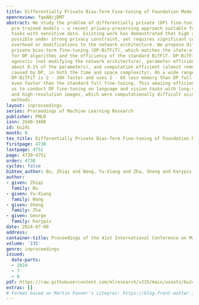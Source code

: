 ```yaml
---
title: Differentially Private Bias-Term Fine-tuning of Foundation Models
openreview: fqeANcjBMT
abstract: We study the problem of differentially private (DP) fine-tuning of large
  pre-trained models — a recent privacy-preserving approach suitable for solving downstream
  tasks with sensitive data. Existing work has demonstrated that high accuracy is
  possible under strong privacy constraint, yet requires significant computational
  overhead or modifications to the network architecture. We propose differentially
  private bias-term fine-tuning (DP-BiTFiT), which matches the state-of-the-art accuracy
  for DP algorithms and the efficiency of the standard BiTFiT. DP-BiTFiT is model
  agnostic (not modifying the network architecture), parameter efficient (only training
  about 0.1% of the parameters), and computation efficient (almost removing the overhead
  caused by DP, in both the time and space complexity). On a wide range of tasks,
  DP-BiTFiT is 2 - 30X faster and uses 2 - 8X less memory than DP full fine-tuning,
  even faster than the standard full fine-tuning. This amazing efficiency enables
  us to conduct DP fine-tuning on language and vision tasks with long-sequence texts
  and high-resolution images, which were computationally difficult using existing
  methods.
layout: inproceedings
series: Proceedings of Machine Learning Research
publisher: PMLR
issn: 2640-3498
id: bu24c
month: 0
tex_title: Differentially Private Bias-Term Fine-tuning of Foundation Models
firstpage: 4730
lastpage: 4751
page: 4730-4751
order: 4730
cycles: false
bibtex_author: Bu, Zhiqi and Wang, Yu-Xiang and Zha, Sheng and Karypis, George
author:
- given: Zhiqi
  family: Bu
- given: Yu-Xiang
  family: Wang
- given: Sheng
  family: Zha
- given: George
  family: Karypis
date: 2024-07-08
address:
container-title: Proceedings of the 41st International Conference on Machine Learning
volume: '235'
genre: inproceedings
issued:
  date-parts:
  - 2024
  - 7
  - 8
pdf: https://raw.githubusercontent.com/mlresearch/v235/main/assets/bu24c/bu24c.pdf
extras: []
# Format based on Martin Fenner's citeproc: https://blog.front-matter.io/posts/citeproc-yaml-for-bibliographies/
---
```

